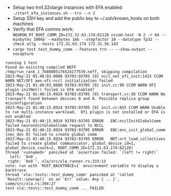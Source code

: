 - Setup two trn1.32xlarge instances with EFA enabled: `./start_efa_instances.sh --trn --n 2`
- Setup SSH key and add the public key to ~/.ssh/known_hosts on both machines
- Verify that EFA comms work: `NEURON_RT_ROOT_COMM_ID=172.31.63.174:62128 nccom-test -N 2 -r 64 --minbytes 100kb --maxbytes 1mb --stepfactor 10 --datatype fp32 --check allg --hosts 172.31.63.174 172.31.56.143`
- `cargo test test_dummy_comm --features trn -- --show-output --nocapture`
```
running 1 test
Found an exisitng compiled NEFF /tmp/run_rank_1_7680805176524177539.neff, skipping compilation
2023-May-21 01:40:03.0080 93703:93705 [0] nccl_net_ofi_init:1415 CCOM WARN NET/OFI aws-ofi-nccl initialization failed
2023-May-21 01:40:03.0080 93703:93705 [0] init.cc:99 CCOM WARN OFI plugin initNet() failed is EFA enabled?
2023-May-21 01:40:15.0924 93703:93705 [0] transport.cc:36 CCOM WARN No transport found between devices 0 and 0. Possible replica group misconfiguration
2023-May-21 01:40:15.0924 93703:93705 [0] init.cc:655 CCOM WARN Unable to run multi-instance workload.  Ofi plugin is not installed or EFA is not enabled
2023-May-21 01:40:15.0924 93703:93705 ERROR   ENC:ncclInitGlobalComm                      failed neuronInitGlobalComm request to NCCL
2023-May-21 01:40:15.0924 93703:93705 ERROR   ENC:enc_init_global_comm                    [nec_dev 0] failed to create global comm
2023-May-21 01:40:15.0924 93703:93705 ERROR   NRT:nrt_load_collectives                    failed to create global communicator, global_device_id=1, global_device_count=2, ROOT_COMM_ID=172.31.63.174:62128)
thread '<unnamed>' panicked at 'assertion failed: `(left != right)`
  left: `0x0`,
 right: `0x0`', xla/src/xla_runner.rs:333:13
note: run with `RUST_BACKTRACE=1` environment variable to display a backtrace
thread 'xla::tests::test_dummy_comm' panicked at 'called `Result::unwrap()` on an `Err` value: Any { .. }', comm/src/xla.rs:394:27
test xla::tests::test_dummy_comm ... FAILED
```
